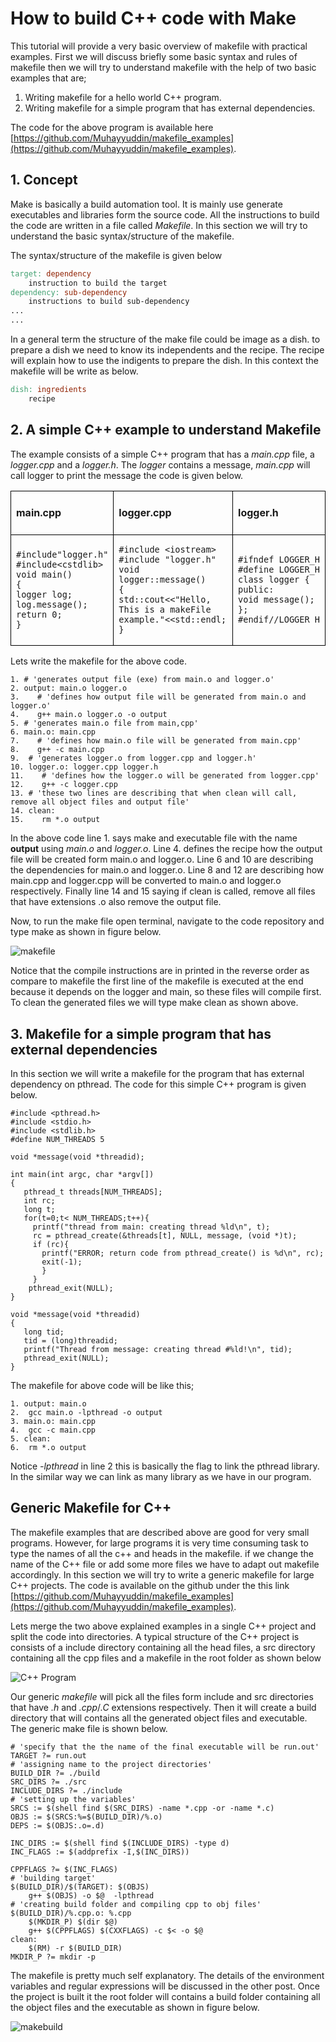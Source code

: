 # How to build C++ code with Make

 

This tutorial will provide a very basic overview of makefile with practical examples. First we will discuss briefly some basic syntax and rules of makefile then we will try to understand makefile with the help of two basic examples that are;
1. Writing makefile for a hello world C++ program.
2. Writing makefile for a simple program that has external dependencies.

The code for the above program is available here [https://github.com/Muhayyuddin/makefile_examples](https://github.com/Muhayyuddin/makefile_examples).
## 1. Concept

Make is basically a build automation tool. It is mainly use generate executables and libraries form the source code. All the instructions to build the code are written in a file called *Makefile*. In this section we will try to understand the basic syntax/structure of the makefile. 

The syntax/structure of the makefile is given below

``` makefile
target: dependency 
    instruction to build the target
dependency: sub-dependency 
    instructions to build sub-dependency
...
...

```

In a general term the structure of the make file could be image as a dish. to prepare a dish we need to know its independents and the recipe. The recipe will explain how to use the indigents to prepare the dish. In this context the makefile will be write as below.

``` makefile
dish: ingredients
    recipe
```
## 2. A simple C++ example to understand Makefile

The example consists of a simple C++ program that has a *main.cpp* file, a *logger.cpp* and a *logger.h*. The *logger* contains a message, *main.cpp* will call logger to print the message the code is given below. 


<table style="border: 1px  black; ">

<tr style="border: 1px solid black; ">
<td style="border: 1px solid black; "> 

#### main.cpp
</td>
<td style="border: 1px solid black; "> 

#### logger.cpp
</td>
<td style="border: 1px solid black;"> 

#### logger.h
</td>
</tr>
<tr style="border: 1px solid black;">
<td style="border: 1px solid black; "> 

```  
#include"logger.h"
#include<cstdlib>
void main()
{
logger log;
log.message();
return 0;
}
```
</td>
<td style="border: 1px solid black;" >

  ``` 
#include <iostream>
#include "logger.h"
void logger::message()
{
std::cout<<"Hello, This is a makeFile example."<<std::endl;
}
```
</td>
<td style="border: 1px solid black;" >

 ``` 
#ifndef LOGGER_H
#define LOGGER_H
class logger {
public:
void message();
};
#endif//LOGGER_H

```
</td>
</tr>
</table>

Lets write the makefile for the above code. 


```
1. # 'generates output file (exe) from main.o and logger.o'
2. output: main.o logger.o  
3.    # 'defines how output file will be generated from main.o and logger.o'
4.    g++ main.o logger.o -o output
5. # 'generates main.o file from main,cpp'  
6. main.o: main.cpp  
7.    # 'defines how main.o file will be generated from main.cpp'
8.    g++ -c main.cpp  
9.  # 'generates logger.o from logger.cpp and logger.h'
10. logger.o: logger.cpp logger.h 
11.    # 'defines how the logger.o will be generated from logger.cpp'
12.    g++ -c logger.cpp 
13. # 'these two lines are describing that when clean will call, remove all object files and output file' 
14. clean:            
15.    rm *.o output
```
In the above code line 1. says make and executable file with the name **output** using *main.o* and *logger.o*. Line 4. defines the recipe how the output file will be created form main.o and logger.o. Line 6 and 10 are describing the dependencies for main.o and logger.o. Line 8 and 12 are describing how main.cpp and logger.cpp will be converted to main.o and logger.o respectively. Finally line 14 and 15 saying if clean is called, remove all files that have extensions .o also remove the output file.

Now, to run the make file open terminal, navigate to the code repository and type make as shown in figure below.
 
 ![makefile](images/maketerminal.png)

Notice that the compile instructions are in printed in the reverse order as compare to makefile the first line of the makefile is executed at the end because it depends on the logger and main, so these files will compile first. To clean the generated files we will type make clean as shown above.  

## 3. Makefile for a simple program that has external dependencies
In this section we will write a makefile for the program that has external dependency on pthread. The code for this simple C++ program is given below. 

``` 
#include <pthread.h>
#include <stdio.h>
#include <stdlib.h>
#define NUM_THREADS 5

void *message(void *threadid);

int main(int argc, char *argv[])
{
   pthread_t threads[NUM_THREADS];
   int rc;
   long t;
   for(t=0;t< NUM_THREADS;t++){
     printf("thread from main: creating thread %ld\n", t);
     rc = pthread_create(&threads[t], NULL, message, (void *)t);
     if (rc){
       printf("ERROR; return code from pthread_create() is %d\n", rc);
       exit(-1);
       }
     }
    pthread_exit(NULL); 
}

void *message(void *threadid)
{
   long tid;
   tid = (long)threadid;
   printf("Thread from message: creating thread #%ld!\n", tid);
   pthread_exit(NULL);
}
```

The makefile for above code will be like this;

``` 
1. output: main.o
2.	gcc main.o -lpthread -o output
3. main.o: main.cpp
4.	gcc -c main.cpp 
5. clean:
6.	rm *.o output
```
Notice *-lpthread*  in line 2 this is basically the flag to link the pthread library. In the similar way we can link as many library as we have in our program.  

## Generic Makefile for C++

The makefile examples that are described above are good for very small programs. However, for large programs it is very time consuming task to type the names of all the c++ and heads in the makefile. if we change the name of the C++ file or add some more files we have to adapt out makefile accordingly. In this section we will try to write a generic makefile for large C++ projects. The code is available on the github under the this link [https://github.com/Muhayyuddin/makefile_examples](https://github.com/Muhayyuddin/makefile_examples).

Lets merge the two above explained examples in a single C++ project and split the code into directories. A typical structure of the C++ project is consists of a include directory containing all the head files, a src directory containing all the cpp files and a makefile in the root folder as shown below

![C++ Program](images/programstructure.png)

Our generic *makefile* will pick all the files form include and src directories that have *.h* and *.cpp*/*.C* extensions respectively. Then it will create a build directory that will contains all the generated object files and executable. The generic make file is shown below.

```
# 'specify that the the name of the final executable will be run.out'
TARGET ?= run.out
# 'assigning name to the project directories'
BUILD_DIR ?= ./build
SRC_DIRS ?= ./src
INCLUDE_DIRS ?= ./include
# 'setting up the variables'
SRCS := $(shell find $(SRC_DIRS) -name *.cpp -or -name *.c)
OBJS := $(SRCS:%=$(BUILD_DIR)/%.o)
DEPS := $(OBJS:.o=.d)

INC_DIRS := $(shell find $(INCLUDE_DIRS) -type d)
INC_FLAGS := $(addprefix -I,$(INC_DIRS))

CPPFLAGS ?= $(INC_FLAGS) 
# 'building target'
$(BUILD_DIR)/$(TARGET): $(OBJS)
	g++ $(OBJS) -o $@  -lpthread 
# 'creating build folder and compiling cpp to obj files'
$(BUILD_DIR)/%.cpp.o: %.cpp 
	$(MKDIR_P) $(dir $@)
	g++ $(CPPFLAGS) $(CXXFLAGS) -c $< -o $@	
clean:
	$(RM) -r $(BUILD_DIR)
MKDIR_P ?= mkdir -p

```
The makefile is pretty much self explanatory. The details of the environment variables and regular expressions will be discussed in the other post. 
Once the project is built it the root folder will contains a build folder containing all the object files and the executable as shown in figure below. 

![makebuild](images/makebuild.png)

